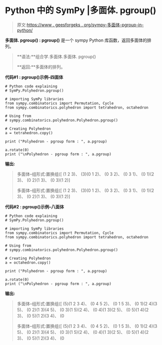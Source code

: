 # Python 中的 SymPy |多面体. pgroup()

> 原文:[https://www . geesforgeks . org/sympy-多面体-pgroup-in-python/](https://www.geeksforgeeks.org/sympy-polyhedron-pgroup-in-python/)

**多面体. pgroup() : pgroup()** 是一个 sympy Python 库函数，返回多面体的排列。

> **语法:**组合学.多面体.多面体. pgroup()
> 
> **返回:**多面体的排列。

**代码#1 : pgroup()示例–四面体**

```
# Python code explaining
# SymPy.Polyhedron.pgroup()

# importing SymPy libraries
from sympy.combinatorics import Permutation, Cycle
from sympy.combinatorics.polyhedron import tetrahedron, octahedron

# Using from 
# sympy.combinatorics.polyhedron.Polyhedron.pgroup()

# Creating Polyhedron
a = tetrahedron.copy()

print ("Polyhedron - pgroup form : ", a.pgroup)

a.rotate(0)
print ("\nPolyhedron - pgroup form : ", a.pgroup)
```

**输出:**

> 多面体–组形式:置换组([
> (1 2 3)、
> (3)(0 1 2)、
> (0 3 2)、
> (0 3 1)、
> (0 1)(2 3)、
> (0 2)(1 3)、
> (0 3)(1 2)]
> 
> 多面体–组形式:置换组([
> (1 2 3)、
> (3)(0 1 2)、
> (0 3 2)、
> (0 3 1)、
> (0 1)(2 3)、
> (0 2)(1 3)、
> (0 3)(1 2)]

**代码#2 : pgroup()示例–八面体**

```
# Python code explaining
# SymPy.Polyhedron.pgroup()

# importing SymPy libraries
from sympy.combinatorics import Permutation, Cycle
from sympy.combinatorics.polyhedron import tetrahedron, octahedron

# Using from 
# sympy.combinatorics.polyhedron.Polyhedron.pgroup()

# Creating Polyhedron
a = octahedron.copy()

print ("Polyhedron - pgroup form : ", a.pgroup)

a.rotate(0)
print ("\nPolyhedron - pgroup form : ", a.pgroup)
```

**输出:**

> 多面体–组形式:置换组([
> (5)(1 2 3 4)、
> (0 4 5 2)、
> (0 1 5 3)、
> (0 1)(2 4)(3 5)、
> (0 2)(1 3)(4 5)、
> (0 3)(1 5)(2 4)、
> (0 4)(1 3)(2 5)、
> (0 5)(1 4)(2 3)、
> (0 5)(1 2)(3 4)、
> (0
> 
> 多面体–组形式:置换组([
> (5)(1 2 3 4)、
> (0 4 5 2)、
> (0 1 5 3)、
> (0 1)(2 4)(3 5)、
> (0 2)(1 3)(4 5)、
> (0 3)(1 5)(2 4)、
> (0 4)(1 3)(2 5)、
> (0 5)(1 4)(2 3)、
> (0 5)(1 2)(3 4)、
> (0